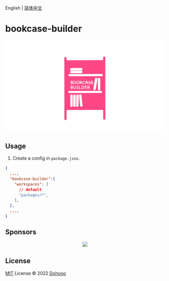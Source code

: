 English | [简体中文](./README.zh-CN.md)
# bookcase-builder

![logo](./assets/cover.png)


## Usage

1. Create a config in `package.json`.
```json
{
  ...,
  "bookcase-builder":{
    "workspaces": [
      // default
      "packages/*",
    ],
  },
  ...,
}
```

## Sponsors

<p align="center">
  <img src='https://github.com/dohooo/sponsors/blob/master/sponsors.png?raw=true'/>
</p>

## License

[MIT](./LICENSE) License © 2022 [Dohooo](https://github.com/dohooo)
